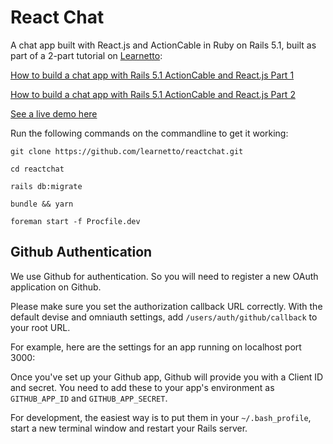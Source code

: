 # React Chat

A chat app built with React.js and ActionCable in Ruby on Rails 5.1, built as part of a 2-part tutorial on [Learnetto](https://learnetto.com):

[How to build a chat app with Rails 5.1 ActionCable and React.js Part 1](https://learnetto.com/tutorials/how-to-build-a-chat-app-with-rails-5-1-actioncable-and-react-js-part-1)

[How to build a chat app with Rails 5.1 ActionCable and React.js Part 2](https://learnetto.com/tutorials/how-to-build-a-chat-app-with-rails-5-1-actioncable-and-react-js-part-2)

[See a live demo here](https://reactrooms.herokuapp.com)

Run the following commands on the commandline to get it working:

```
git clone https://github.com/learnetto/reactchat.git

cd reactchat

rails db:migrate

bundle && yarn

foreman start -f Procfile.dev
```

## Github Authentication

We use Github for authentication. So you will need to register a new OAuth application on Github.

Please make sure you set the authorization callback URL correctly. With the default devise and omniauth settings, add `/users/auth/github/callback` to your root URL.

For example, here are the settings for an app running on localhost port 3000:

Once you've set up your Github app, Github will provide you with a Client ID and secret. You need to add these to your app's environment as `GITHUB_APP_ID` and `GITHUB_APP_SECRET`.

For development, the easiest way is to put them in your `~/.bash_profile`, start a new terminal window and restart your Rails server.
